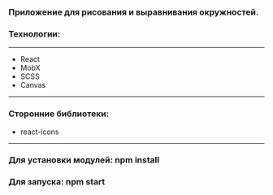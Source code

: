     
### Приложение для рисования и выравнивания окружностей.  

        
### Технологии:  
___

- React  
- MobX 
- SCSS  
- Canvas 
___ 
### Сторонние библиотеки:  
  
- react-icons  
___
### Для установки модулей: npm install  
### Для запуска: npm start
